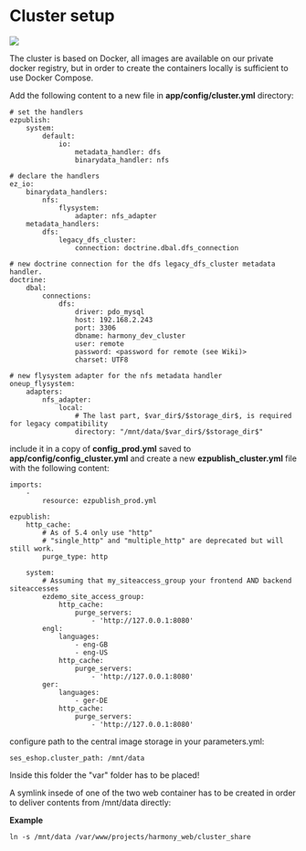 #  Cluster setup 

![](http://ezcommerce-demo.ezplatform.com/bundles/silversolutionseshop/img/logo.png)

The cluster is based on Docker, all images are available on our private docker registry, but in order to create the containers locally is sufficient to use Docker Compose.

Add the following content to a new file in **app/config/cluster.yml** directory:

``` 
# set the handlers
ezpublish:
    system:
        default:
            io:
                metadata_handler: dfs
                binarydata_handler: nfs
 
# declare the handlers
ez_io:
    binarydata_handlers:
        nfs:
            flysystem:
                adapter: nfs_adapter
    metadata_handlers:
        dfs:
            legacy_dfs_cluster:
                connection: doctrine.dbal.dfs_connection
 
# new doctrine connection for the dfs legacy_dfs_cluster metadata handler.
doctrine:
    dbal:
        connections:
            dfs:
                driver: pdo_mysql
                host: 192.168.2.243
                port: 3306
                dbname: harmony_dev_cluster
                user: remote
                password: <password for remote (see Wiki)>
                charset: UTF8
 
# new flysystem adapter for the nfs metadata handler
oneup_flysystem:
    adapters:
        nfs_adapter:
            local:
                # The last part, $var_dir$/$storage_dir$, is required for legacy compatibility
                directory: "/mnt/data/$var_dir$/$storage_dir$"
```

include it in a copy of **config\_prod.yml** saved to **app/config/config\_cluster.yml** and create a new **ezpublish\_cluster.yml** file with the following content:

``` 
imports:
    -
        resource: ezpublish_prod.yml

ezpublish:
    http_cache:
        # As of 5.4 only use "http"
        # "single_http" and "multiple_http" are deprecated but will still work.
        purge_type: http

    system:
        # Assuming that my_siteaccess_group your frontend AND backend siteaccesses
        ezdemo_site_access_group:
            http_cache:
                purge_servers:
                    - 'http://127.0.0.1:8080'
        engl:
            languages:
                - eng-GB
                - eng-US
            http_cache:
                purge_servers:
                    - 'http://127.0.0.1:8080'
        ger:
            languages:
                - ger-DE
            http_cache:
                purge_servers:
                    - 'http://127.0.0.1:8080'
```

configure path to the central image storage in your parameters.yml:

``` 
ses_eshop.cluster_path: /mnt/data
```

Inside this folder the "var" folder has to be placed\!

A symlink insede of one of the two web container has to be created in order to deliver contents from /mnt/data directly:

**Example**

``` 
ln -s /mnt/data /var/www/projects/harmony_web/cluster_share
```
